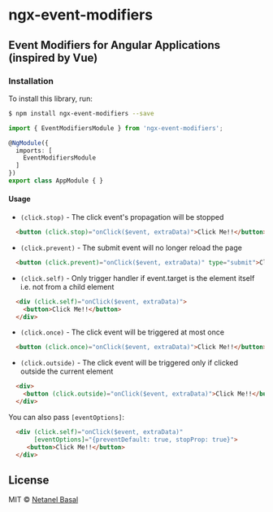 # ngx-event-modifiers
## Event Modifiers for Angular Applications (inspired by Vue)

### Installation

To install this library, run:

```bash
$ npm install ngx-event-modifiers --save
```
```typescript
import { EventModifiersModule } from 'ngx-event-modifiers';

@NgModule({
  imports: [
    EventModifiersModule
  ]
})
export class AppModule { }
```

#### Usage
- `(click.stop)` - The click event's propagation will be stopped
```html
  <button (click.stop)="onClick($event, extraData)">Click Me!!</button>
```
- `(click.prevent)` - The submit event will no longer reload the page
```html
  <button (click.prevent)="onClick($event, extraData)" type="submit">Click Me!!</button>
```
- `(click.self)` - Only trigger handler if event.target is the element itself i.e. not from a child element
```html
  <div (click.self)="onClick($event, extraData)">
    <button>Click Me!!</button>
  </div>
```
- `(click.once)` - The click event will be triggered at most once
```html
  <button (click.once)="onClick($event, extraData)">Click Me!!</button>
```
- `(click.outside)` - The click event will be triggered only if clicked outside the current element
```html
  <div>
    <button (click.outside)="onClick($event, extraData)">Click Me!!</button>
  </div>
```
You can also pass `[eventOptions]`:
```html
  <div (click.self)="onClick($event, extraData)"
       [eventOptions]="{preventDefault: true, stopProp: true}">
     <button>Click Me!!</button>
  </div>
```
## License

MIT © [Netanel Basal](mailto:netanel7799@gmail.com)
